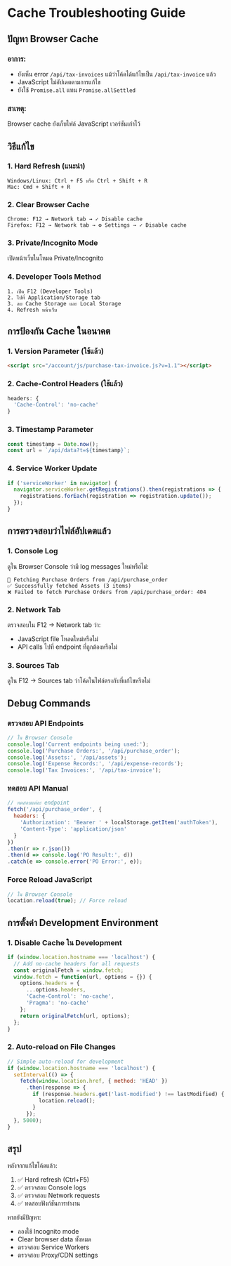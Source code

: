 # Cache Troubleshooting Guide

## ปัญหา Browser Cache

### อาการ:
- ยังเห็น error `/api/tax-invoices` แม้ว่าโค้ดได้แก้ไขเป็น `/api/tax-invoice` แล้ว
- JavaScript ไม่อัปเดตตามการแก้ไข
- ยังใช้ `Promise.all` แทน `Promise.allSettled`

### สาเหตุ:
Browser cache ยังเก็บไฟล์ JavaScript เวอร์ชันเก่าไว้

## วิธีแก้ไข

### 1. Hard Refresh (แนะนำ)
```
Windows/Linux: Ctrl + F5 หรือ Ctrl + Shift + R
Mac: Cmd + Shift + R
```

### 2. Clear Browser Cache
```
Chrome: F12 → Network tab → ✓ Disable cache
Firefox: F12 → Network tab → ⚙️ Settings → ✓ Disable cache
```

### 3. Private/Incognito Mode
เปิดหน้าเว็บในโหมด Private/Incognito

### 4. Developer Tools Method
```
1. เปิด F12 (Developer Tools)
2. ไปที่ Application/Storage tab
3. ลบ Cache Storage และ Local Storage
4. Refresh หน้าเว็บ
```

## การป้องกัน Cache ในอนาคต

### 1. Version Parameter (ใช้แล้ว)
```html
<script src="/account/js/purchase-tax-invoice.js?v=1.1"></script>
```

### 2. Cache-Control Headers (ใช้แล้ว)
```javascript
headers: {
  'Cache-Control': 'no-cache'
}
```

### 3. Timestamp Parameter
```javascript
const timestamp = Date.now();
const url = `/api/data?t=${timestamp}`;
```

### 4. Service Worker Update
```javascript
if ('serviceWorker' in navigator) {
  navigator.serviceWorker.getRegistrations().then(registrations => {
    registrations.forEach(registration => registration.update());
  });
}
```

## การตรวจสอบว่าไฟล์อัปเดตแล้ว

### 1. Console Log
ดูใน Browser Console ว่ามี log messages ใหม่หรือไม่:
```
🔄 Fetching Purchase Orders from /api/purchase_order
✅ Successfully fetched Assets (3 items)
❌ Failed to fetch Purchase Orders from /api/purchase_order: 404
```

### 2. Network Tab
ตรวจสอบใน F12 → Network tab ว่า:
- JavaScript file โหลดใหม่หรือไม่
- API calls ไปที่ endpoint ที่ถูกต้องหรือไม่

### 3. Sources Tab
ดูใน F12 → Sources tab ว่าโค้ดในไฟล์ตรงกับที่แก้ไขหรือไม่

## Debug Commands

### ตรวจสอบ API Endpoints
```javascript
// ใน Browser Console
console.log('Current endpoints being used:');
console.log('Purchase Orders:', '/api/purchase_order');
console.log('Assets:', '/api/assets');
console.log('Expense Records:', '/api/expense-records');
console.log('Tax Invoices:', '/api/tax-invoice');
```

### ทดสอบ API Manual
```javascript
// ทดสอบแต่ละ endpoint
fetch('/api/purchase_order', {
  headers: {
    'Authorization': 'Bearer ' + localStorage.getItem('authToken'),
    'Content-Type': 'application/json'
  }
})
.then(r => r.json())
.then(d => console.log('PO Result:', d))
.catch(e => console.error('PO Error:', e));
```

### Force Reload JavaScript
```javascript
// ใน Browser Console
location.reload(true); // Force reload
```

## การตั้งค่า Development Environment

### 1. Disable Cache ใน Development
```javascript
if (window.location.hostname === 'localhost') {
  // Add no-cache headers for all requests
  const originalFetch = window.fetch;
  window.fetch = function(url, options = {}) {
    options.headers = {
      ...options.headers,
      'Cache-Control': 'no-cache',
      'Pragma': 'no-cache'
    };
    return originalFetch(url, options);
  };
}
```

### 2. Auto-reload on File Changes
```javascript
// Simple auto-reload for development
if (window.location.hostname === 'localhost') {
  setInterval(() => {
    fetch(window.location.href, { method: 'HEAD' })
      .then(response => {
        if (response.headers.get('last-modified') !== lastModified) {
          location.reload();
        }
      });
  }, 5000);
}
```

## สรุป

หลังจากแก้ไขโค้ดแล้ว:
1. ✅ Hard refresh (Ctrl+F5)
2. ✅ ตรวจสอบ Console logs
3. ✅ ตรวจสอบ Network requests
4. ✅ ทดสอบฟังก์ชันการทำงาน

หากยังมีปัญหา:
- ลองใช้ Incognito mode
- Clear browser data ทั้งหมด
- ตรวจสอบ Service Workers
- ตรวจสอบ Proxy/CDN settings
